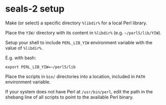 # seals-2 setup
Make (or select) a specific directory `%libdir%` for a local Perl library.

Place the `YIW/` directory with its content in `%libdir%` (e.g. `~/perl5/lib/YIW`).

Setup your shell to include `PERL_LIB_YIW` environment variable with the value of `%libdir%`.

E.g. with bash:

`export PERL_LIB_YIW=~/perl5/lib`

Place the scripts in `bin/` directories into a location, included in `PATH` environment variable.

If your system does not have Perl at `/usr/bin/perl`, edit the path in the shebang line of all scripts to point to the available Perl binary.
